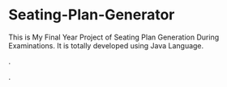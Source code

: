 # Seating-Plan-Generator

This is My Final Year Project of Seating Plan Generation During Examinations. It is totally developed using Java Language.












.




















































































































































































































































































.






































